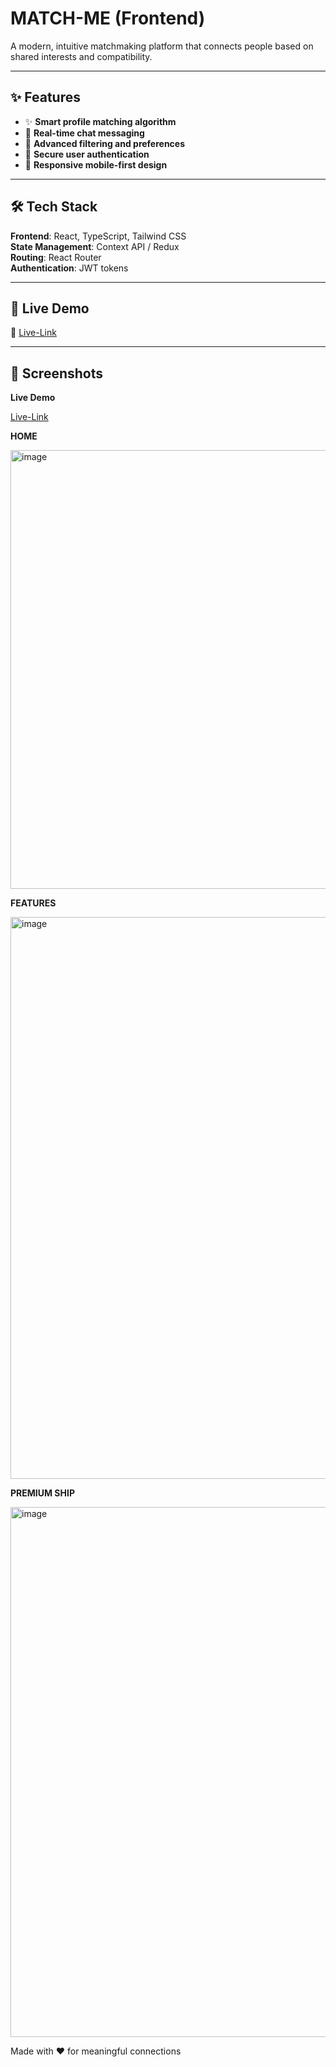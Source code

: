 # MATCH-ME (Frontend)  

A modern, intuitive matchmaking platform that connects people based on shared interests and compatibility.  

---

## ✨ Features  

- ✨ **Smart profile matching algorithm**  
- 💬 **Real-time chat messaging**  
- 🎯 **Advanced filtering and preferences**  
- 🔐 **Secure user authentication**  
- 📱 **Responsive mobile-first design**  

---

## 🛠 Tech Stack  

**Frontend**: React, TypeScript, Tailwind CSS  
**State Management**: Context API / Redux  
**Routing**: React Router  
**Authentication**: JWT tokens  

---

## 🚀 Live Demo  

🔗 [Live-Link](https://matchme-seven.vercel.app/)  

---

## 📸 Screenshots  

 
**Live Demo**

[Live-Link](https://matchme-seven.vercel.app/)

**HOME**

<img width="1905" height="702" alt="image" src="https://github.com/user-attachments/assets/f61a491f-8c20-4024-9c66-1d32ad6fa689" />

**FEATURES**

<img width="1919" height="899" alt="image" src="https://github.com/user-attachments/assets/d39c53d5-114b-408d-9a5f-7315581873db" />

**PREMIUM SHIP**

<img width="1914" height="848" alt="image" src="https://github.com/user-attachments/assets/93662f50-edd2-4c02-bb2f-faac0c97ef3a" />

Made with ❤️ for meaningful connections
